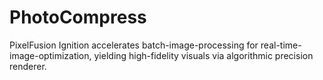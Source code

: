 # PhotoCompress
PixelFusion Ignition accelerates batch-image-processing for real-time-image-optimization, yielding high-fidelity visuals via algorithmic precision renderer.

